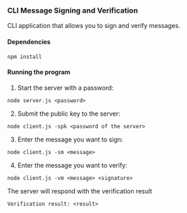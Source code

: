 ### CLI Message Signing and Verification

CLI application that allows you to sign and verify messages.

#### Dependencies

```
npm install
```

#### Running the program

1. Start the server with a password:

```
node server.js <password>
```

2. Submit the public key to the server:

```
node client.js -spk <password of the server>
```

3. Enter the message you want to sign:

```
node client.js -sm <message>
```

4. Enter the message you want to verify:
```
node client.js -vm <message> <signature>
```

The server will respond with the verification result
```
Verification result: <result>
```
